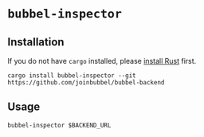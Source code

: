 # `bubbel-inspector`

## Installation

If you do not have `cargo` installed, please [install Rust](https://rustup.rs/) first.

`cargo install bubbel-inspector --git https://github.com/joinbubbel/bubbel-backend`

## Usage

`bubbel-inspector $BACKEND_URL`


